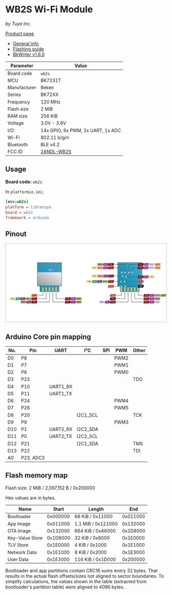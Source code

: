 # WB2S Wi-Fi Module

*by Tuya Inc.*

[Product page](https://developer.tuya.com/en/docs/iot/wb2s-module-datasheet?id=K9ghecl7kc479)

- [General info](../../docs/platform/beken-72xx/README.md)
- [Flashing guide](../../docs/platform/beken-72xx/flashing.md)
- [BkWriter v1.6.0](https://images.tuyacn.com/smart/bk_writer1.60/bk_writer1.60.exe)

Parameter    | Value
-------------|------------------------------------------
Board code   | `wb2s`
MCU          | BK7231T
Manufacturer | Beken
Series       | BK72XX
Frequency    | 120 MHz
Flash size   | 2 MiB
RAM size     | 256 KiB
Voltage      | 3.0V - 3.6V
I/O          | 14x GPIO, 6x PWM, 2x UART, 1x ADC
Wi-Fi        | 802.11 b/g/n
Bluetooth    | BLE v4.2
FCC ID       | [2ANDL-WB2S](https://fccid.io/2ANDL-WB2S)

## Usage

**Board code:** `wb2s`

In `platformio.ini`:

```ini
[env:wb2s]
platform = libretuya
board = wb2s
framework = arduino
```

## Pinout

![Pinout](pinout_wb2s.svg)

## Arduino Core pin mapping

No. | Pin       | UART     | I²C      | SPI | PWM  | Other
----|-----------|----------|----------|-----|------|------
D0  | P8        |          |          |     | PWM2 |
D1  | P7        |          |          |     | PWM1 |
D2  | P6        |          |          |     | PWM0 |
D3  | P23       |          |          |     |      | TDO
D4  | P10       | UART1_RX |          |     |      |
D5  | P11       | UART1_TX |          |     |      |
D6  | P24       |          |          |     | PWM4 |
D7  | P26       |          |          |     | PWM5 |
D8  | P20       |          | I2C1_SCL |     |      | TCK
D9  | P9        |          |          |     | PWM3 |
D10 | P1        | UART2_RX | I2C2_SDA |     |      |
D11 | P0        | UART2_TX | I2C2_SCL |     |      |
D12 | P21       |          | I2C1_SDA |     |      | TMS
D13 | P22       |          |          |     |      | TDI
A0  | P23, ADC3 |          |          |     |      |

## Flash memory map

Flash size: 2 MiB / 2,097,152 B / 0x200000

Hex values are in bytes.

Name            | Start    | Length             | End
----------------|----------|--------------------|---------
Bootloader      | 0x000000 | 68 KiB / 0x11000   | 0x011000
App Image       | 0x011000 | 1.1 MiB / 0x121000 | 0x132000
OTA Image       | 0x132000 | 664 KiB / 0xA6000  | 0x1D8000
Key-Value Store | 0x1D8000 | 32 KiB / 0x8000    | 0x1E0000
TLV Store       | 0x1E0000 | 4 KiB / 0x1000     | 0x1E1000
Network Data    | 0x1E1000 | 8 KiB / 0x2000     | 0x1E3000
User Data       | 0x1E3000 | 116 KiB / 0x1D000  | 0x200000

Bootloader and app partitions contain CRC16 sums every 32 bytes. That results in the actual flash offsets/sizes not aligned to sector boundaries. To simplify calculations, the values shown in the table (extracted from bootloader's partition table) were aligned to 4096 bytes.
